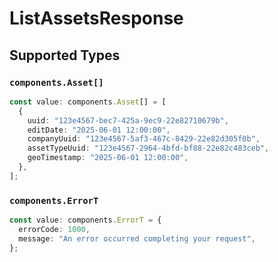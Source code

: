 # ListAssetsResponse


## Supported Types

### `components.Asset[]`

```typescript
const value: components.Asset[] = [
  {
    uuid: "123e4567-bec7-425a-9ec9-22e82710679b",
    editDate: "2025-06-01 12:00:00",
    companyUuid: "123e4567-5af3-467c-8429-22e82d305f0b",
    assetTypeUuid: "123e4567-2964-4bfd-bf88-22e82c483ceb",
    geoTimestamp: "2025-06-01 12:00:00",
  },
];
```

### `components.ErrorT`

```typescript
const value: components.ErrorT = {
  errorCode: 1000,
  message: "An error occurred completing your request",
};
```


